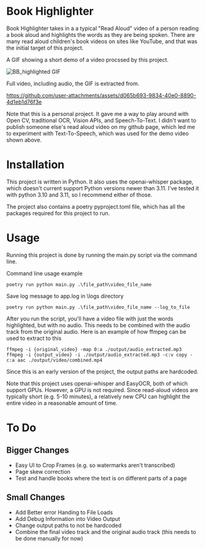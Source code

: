 # Book Highlighter

Book Highlighter takes in a a typical "Read Aloud" video of a person reading a book aloud and highlights the words as they are being spoken.  There are many read aloud children's book videos on sites like YouTube, and that was the initial target of this project.

A GIF showing a short demo of a video procssed by this project.

![BB_highlighted GIF](https://github.com/user-attachments/assets/0b75eae2-b68d-4649-9c6a-d4f68ed49908)

Full video, including audio, the GIF is extracted from.

https://github.com/user-attachments/assets/d065b693-9834-40e0-8890-4d1eb1d76f3e

Note that this is a personal project.  It gave me a way to play around with Open CV, traditional OCR, Vision APIs, and Speech-To-Text.  I didn't want to publish someone else's read aloud video on my github page, which led me to experiment with Text-To-Speech, which was used for the demo video shown above.

# Installation 

This project is written in Python.  It also uses the openai-whisper package, which doesn't current support Python versions newer than 3.11. I've tested it with python 3.10 and 3.11, so I recommend either of those.

The project also contains a poetry pyproject.toml file, which has all the packages required for this project to run.

# Usage

Running this project is done by running the main.py script via the command line. 

Command line usage example
```
poetry run python main.py .\file_path\video_file_name
```

Save log message to app.log in \logs directory
```
poetry run python main.py .\file_path\video_file_name --log_to_file
```

After you run the script, you'll have a video file with just the words highlighted, but with no audio.  This needs to be combined with the audio track from the original audio.  Here is an example of how ffmpeg can be used to extract to this

```
ffmpeg -i {original_video} -map 0:a ./output/audio_extracted.mp3
ffmpeg -i {output_video} -i ./output/audio_extracted.mp3 -c:v copy -c:a aac ./output/video/combined.mp4
```

Since this is an early version of the project, the output paths are hardcoded.

Note that this project uses openai-whisper and EasyOCR, both of which support GPUs.  However, a GPU is not required.  Since read-aloud videos are typically short (e.g. 5-10 minutes), a relatively new CPU can highlight the entire video in a reasonable amount of time.

# To Do
## Bigger Changes
- Easy UI to Crop Frames (e.g. so watermarks aren't transcribed)
- Page skew correction
- Test and handle books where the text is on different parts of a page
## Small Changes
- Add Better error Handing to File Loads
- Add Debug Information into Video Output
- Change output paths to not be hardcoded
- Combine the final video track and the original audio track (this needs to be done manually for now)
